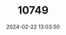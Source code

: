 ---
title: "10749"
category: "Hystrix brachyura"
draft: false
date: 2024-02-22 13:03:50
languages:
  English: ["Himalayan Crestless Porcupine", "Malayan Porcupine"]
---